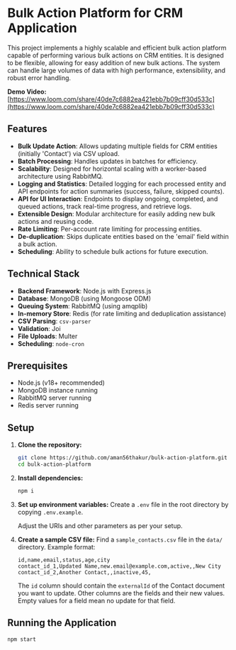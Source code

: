 # Bulk Action Platform for CRM Application

This project implements a highly scalable and efficient bulk action platform capable of performing various bulk actions on CRM entities. It is designed to be flexible, allowing for easy addition of new bulk actions. The system can handle large volumes of data with high performance, extensibility, and robust error handling.

**Demo Video:** [https://www.loom.com/share/40de7c6882ea421ebb7b09cff30d533c](https://www.loom.com/share/40de7c6882ea421ebb7b09cff30d533c)


## Features

- **Bulk Update Action**: Allows updating multiple fields for CRM entities (initially 'Contact') via CSV upload.
- **Batch Processing**: Handles updates in batches for efficiency.
- **Scalability**: Designed for horizontal scaling with a worker-based architecture using RabbitMQ.
- **Logging and Statistics**: Detailed logging for each processed entity and API endpoints for action summaries (success, failure, skipped counts).
- **API for UI Interaction**: Endpoints to display ongoing, completed, and queued actions, track real-time progress, and retrieve logs.
- **Extensible Design**: Modular architecture for easily adding new bulk actions and reusing code.
- **Rate Limiting**: Per-account rate limiting for processing entities.
- **De-duplication**: Skips duplicate entities based on the 'email' field within a bulk action.
- **Scheduling**: Ability to schedule bulk actions for future execution.

## Technical Stack

- **Backend Framework**: Node.js with Express.js
- **Database**: MongoDB (using Mongoose ODM)
- **Queuing System**: RabbitMQ (using amqplib)
- **In-memory Store**: Redis (for rate limiting and deduplication assistance)
- **CSV Parsing**: `csv-parser`
- **Validation**: Joi
- **File Uploads**: Multer
- **Scheduling**: `node-cron`

## Prerequisites

- Node.js (v18+ recommended)
- MongoDB instance running
- RabbitMQ server running
- Redis server running

## Setup

1.  **Clone the repository:**

    ```bash
    git clone https://github.com/aman56thakur/bulk-action-platform.git
    cd bulk-action-platform
    ```

2.  **Install dependencies:**

    ```bash
    npm i
    ```

3.  **Set up environment variables:**
    Create a `.env` file in the root directory by copying `.env.example`.

    Adjust the URIs and other parameters as per your setup.

4.  **Create a sample CSV file:**
    Find a `sample_contacts.csv` file in the `data/` directory. Example format:
    ```csv
    id,name,email,status,age,city
    contact_id_1,Updated Name,new.email@example.com,active,,New City
    contact_id_2,Another Contact,,inactive,45,
    ```
    The `id` column should contain the `externalId` of the Contact document you want to update. Other columns are the fields and their new values. Empty values for a field mean no update for that field.

## Running the Application

```bash
npm start
```
